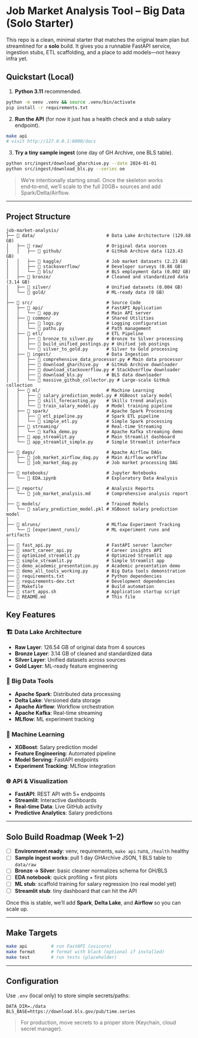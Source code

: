 
# Job Market Analysis Tool – Big Data (Solo Starter)

This repo is a clean, minimal starter that matches the original team plan but streamlined for a **solo** build. It gives you a runnable FastAPI service, ingestion stubs, ETL scaffolding, and a place to add models—not heavy infra yet.

## Quickstart (Local)

1) **Python 3.11** recommended.
```bash
python -m venv .venv && source .venv/bin/activate
pip install -r requirements.txt
```

2) **Run the API** (for now it just has a health check and a stub salary endpoint).
```bash
make api
# visit http://127.0.0.1:8000/docs
```

3) **Try a tiny sample ingest** (one day of GH Archive, one BLS table).
```bash
python src/ingest/download_gharchive.py --date 2024-01-01
python src/ingest/download_bls.py --series oe
```

> We’re intentionally starting small. Once the skeleton works end‑to‑end, we’ll scale to the full 20GB+ sources and add Spark/Delta/Airflow.

---

## Project Structure

```
job-market-analysis/
├── 📁 data/                           # Data Lake Architecture (129.68 GB)
│   ├── 📁 raw/                        # Original data sources
│   │   ├── 📁 github/                 # GitHub Archive data (123.43 GB)
│   │   ├── 📁 kaggle/                 # Job market datasets (2.23 GB)
│   │   ├── 📁 stackoverflow/          # Developer surveys (0.88 GB)
│   │   └── 📁 bls/                    # BLS employment data (0.002 GB)
│   ├── 📁 bronze/                     # Cleaned and standardized data (3.14 GB)
│   ├── 📁 silver/                     # Unified datasets (0.004 GB)
│   └── 📁 gold/                       # ML-ready data (0 GB)
│
├── 📁 src/                            # Source Code
│   ├── 📁 api/                        # FastAPI Application
│   │   └── 📄 app.py                  # Main API server
│   ├── 📁 common/                     # Shared Utilities
│   │   ├── 📄 logs.py                 # Logging configuration
│   │   └── 📄 paths.py                # Path management
│   ├── 📁 etl/                        # ETL Pipeline
│   │   ├── 📄 bronze_to_silver.py     # Bronze to Silver processing
│   │   ├── 📄 build_unified_postings.py # Unified job postings
│   │   └── 📄 silver_to_gold.py       # Silver to Gold processing
│   ├── 📁 ingest/                     # Data Ingestion
│   │   ├── 📄 comprehensive_data_processor.py # Main data processor
│   │   ├── 📄 download_gharchive.py   # GitHub Archive downloader
│   │   ├── 📄 download_stackoverflow.py # StackOverflow downloader
│   │   ├── 📄 download_bls.py         # BLS data downloader
│   │   └── 📄 massive_github_collector.py # Large-scale GitHub collection
│   ├── 📁 ml/                         # Machine Learning
│   │   ├── 📄 salary_prediction_model.py # XGBoost salary model
│   │   ├── 📄 skill_forecasting.py    # Skills trend analysis
│   │   └── 📄 train_salary_model.py   # Model training pipeline
│   ├── 📁 spark/                      # Apache Spark Processing
│   │   ├── 📄 etl_pipeline.py         # Spark ETL pipeline
│   │   └── 📄 simple_etl.py           # Simple Spark processing
│   ├── 📁 streaming/                  # Real-time Streaming
│   │   └── 📄 kafka_demo.py           # Apache Kafka streaming demo
│   ├── 📄 app_streamlit.py            # Main Streamlit dashboard
│   └── 📄 app_streamlit_simple.py     # Simple Streamlit interface
│
├── 📁 dags/                           # Apache Airflow DAGs
│   ├── 📄 job_market_airflow_dag.py   # Main Airflow workflow
│   └── 📄 job_market_dag.py           # Job market processing DAG
│
├── 📁 notebooks/                      # Jupyter Notebooks
│   └── 📄 EDA.ipynb                   # Exploratory Data Analysis
│
├── 📁 reports/                        # Analysis Reports
│   └── 📄 job_market_analysis.md      # Comprehensive analysis report
│
├── 📁 models/                         # Trained Models
│   └── 📄 salary_prediction_model.pkl # XGBoost salary prediction model
│
├── 📁 mlruns/                         # MLflow Experiment Tracking
│   └── 📁 [experiment_runs]/          # ML experiment runs and artifacts
│
├── 📄 fast_api.py                     # FastAPI server launcher
├── 📄 smart_career_api.py             # Career insights API
├── 📄 optimized_streamlit.py          # Optimized Streamlit app
├── 📄 simple_streamlit.py             # Simple Streamlit app
├── 📄 demo_academic_presentation.py   # Academic presentation demo
├── 📄 demo_all_tools_working.py       # Big Data tools demonstration
├── 📄 requirements.txt                # Python dependencies
├── 📄 requirements-dev.txt            # Development dependencies
├── 📄 Makefile                        # Build automation
├── 📄 start_apps.sh                   # Application startup script
└── 📄 README.md                       # This file
```

## Key Features

### 🏗️ **Data Lake Architecture**
- **Raw Layer**: 126.54 GB of original data from 4 sources
- **Bronze Layer**: 3.14 GB of cleaned and standardized data
- **Silver Layer**: Unified datasets across sources
- **Gold Layer**: ML-ready feature engineering

### 🚀 **Big Data Tools**
- **Apache Spark**: Distributed data processing
- **Delta Lake**: Versioned data storage
- **Apache Airflow**: Workflow orchestration
- **Apache Kafka**: Real-time streaming
- **MLflow**: ML experiment tracking

### 🤖 **Machine Learning**
- **XGBoost**: Salary prediction model
- **Feature Engineering**: Automated pipeline
- **Model Serving**: FastAPI endpoints
- **Experiment Tracking**: MLflow integration

### 🌐 **API & Visualization**
- **FastAPI**: REST API with 5+ endpoints
- **Streamlit**: Interactive dashboards
- **Real-time Data**: Live GitHub activity
- **Predictive Analytics**: Salary predictions

---

## Solo Build Roadmap (Week 1–2)

- [ ] **Environment ready**: venv, requirements, `make api` runs, `/health` healthy
- [ ] **Sample ingest works**: pull 1 day GHArchive JSON, 1 BLS table to `data/raw`
- [ ] **Bronze → Silver**: basic cleaner normalizes schema for GH/BLS
- [ ] **EDA notebook**: quick profiling + first plots
- [ ] **ML stub**: scaffold training for salary regression (no real model yet)
- [ ] **Streamlit stub**: tiny dashboard that can hit the API

Once this is stable, we’ll add **Spark**, **Delta Lake**, and **Airflow** so you can scale up.

---

## Make Targets

```bash
make api         # run FastAPI (uvicorn)
make format      # format with black (optional if installed)
make test        # run tests (placeholder)
```

---

## Configuration

Use `.env` (local only) to store simple secrets/paths:

```
DATA_DIR=./data
BLS_BASE=https://download.bls.gov/pub/time.series
```

> For production, move secrets to a proper store (Keychain, cloud secret manager).


